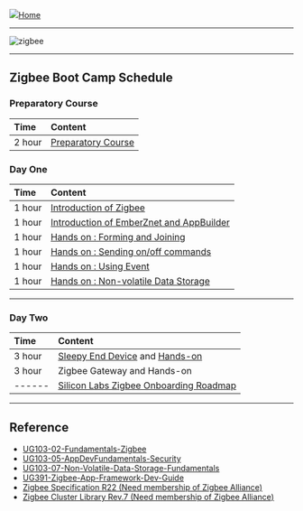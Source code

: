 ![](images/home.png)[Home](Home)
********
![zigbee](images/zigbee.png)
********
  


## Zigbee Boot Camp Schedule
### Preparatory Course
| Time | Content |  
|:---- |:----|    
| 2 hour | [Preparatory Course](Zigbee-Preparatory-Course) |


### Day One
| Time | Content |  
|:---- |:----|    
| 1 hour | [Introduction of Zigbee][Zigbee Introduction] |
| 1 hour | [Introduction of EmberZnet and AppBuilder][EmberZnet and WSTK] |
| 1 hour | [Hands on : Forming and Joining][Zigbee Hands On UG] |
| 1 hour | [Hands on : Sending on/off commands][Zigbee Hands On UG] |
| 1 hour | [Hands on : Using Event][Zigbee Hands On UG] |
| 1 hour | [Hands on : Non-volatile Data Storage](Zigbee-Hands-on-Non-volatile-Data-Storage) |
*************
### Day Two
| Time | Content |  
|:---- |:----|    
| 3 hour | [Sleepy End Device][Zigbee-Hands-on-Sleepy-End-Device] and [Hands-on][Zigbee-Hands-on-Sleepy-End-Device-Hands-on]|
| 3 hour | Zigbee Gateway and Hands-on |
| ------ | [Silicon Labs Zigbee Onboarding Roadmap][Zigbee Onboarding Roadmap] |
*************
  

## Reference
- [UG103-02-Fundamentals-Zigbee](https://www.silabs.com/documents/public/user-guides/ug103-02-fundamentals-zigbee.pdf)
- [UG103-05-AppDevFundamentals-Security](https://www.silabs.com/documents/public/user-guides/ug103-05-fundamentals-security.pdf)
- [UG103-07-Non-Volatile-Data-Storage-Fundamentals](https://www.silabs.com/documents/public/user-guides/ug103-07-non-volatile-data-storage-fundamentals.pdf)
- [UG391-Zigbee-App-Framework-Dev-Guide](https://www.silabs.com/documents/public/user-guides/ug391-zigbee-app-framework-dev-guide.pdf)
- [Zigbee Specification R22 (Need membership of Zigbee Alliance)](https://zigbee.org/)
- [Zigbee Cluster Library Rev.7 (Need membership of Zigbee Alliance)](https://zigbee.org/)

[Zigbee Introduction]: https://github.com/MarkDing/IoT-Developer-Boot-Camp-Wiki/blob/master/zigbee/Zigbee%20Basic.pptx
[EmberZnet and WSTK]: https://github.com/MarkDing/IoT-Developer-Boot-Camp-Wiki/blob/master/zigbee/EmberZnet%20and%20WSTK.pptx
[Zigbee Onboarding Roadmap]: https://github.com/MarkDing/IoT-Developer-Boot-Camp-Wiki/blob/master/zigbee/Silicon%20Labs%20ZigBee%20Onboarding%20Roadmap.pdf
[Zigbee Hands On UG]:https://github.com/MarkDing/IoT-Developer-Boot-Camp-Wiki/blob/master/zigbee/Zigbee-Hands-on-UsersGuide.docx
[Zigbee-Hands-on-Sleepy-End-Device]:https://github.com/MarkDing/IoT-Developer-Boot-Camp-Wiki/blob/master/zigbee/Zigbee%20Sleepy%20End%20device.pptx
[Zigbee-Hands-on-Sleepy-End-Device-Hands-on]:https://github.com/MarkDing/IoT-Developer-Boot-Camp-Wiki/blob/master/zigbee/Sleepy%20End%20Device%20Hands-on.pdf

